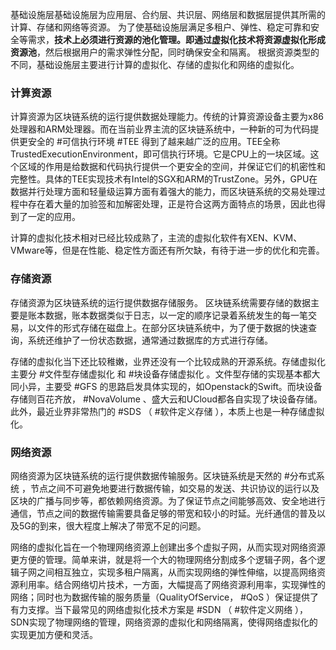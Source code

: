 基础设施层基础设施层为应用层、合约层、共识层、网络层和数据层提供其所需的计算、存储和网络等资源。
为了使基础设施层满足多租户、弹性、稳定可靠和安全等需求，**技术上必须进行资源的池化管理。即通过虚拟化技术将资源虚拟化形成资源池**，然后根据用户的需求弹性分配，同时确保安全和隔离。
根据资源类型的不同，基础设施层主要进行计算的虚拟化、存储的虚拟化和网络的虚拟化。

### 计算资源

计算资源为区块链系统的运行提供数据处理能力。传统的计算资源设备主要为x86处理器和ARM处理器。而在当前业界主流的区块链系统中，一种新的可为代码提供更安全的 #可信执行环境 #TEE 得到了越来越广泛的应用。TEE全称TrustedExecutionEnvironment，即可信执行环境。它是CPU上的一块区域。这个区域的作用是给数据和代码执行提供一个更安全的空间，并保证它们的机密性和完整性。具体的TEE实现技术有Intel的SGX和ARM的TrustZone。另外，GPU在数据并行处理方面和轻量级运算方面有着强大的能力，而区块链系统的交易处理过程中存在着大量的加验签和加解密处理，正是符合这两方面特点的场景，因此也得到了一定的应用。

计算的虚拟化技术相对已经比较成熟了，主流的虚拟化软件有XEN、KVM、VMware等，但是在性能、稳定性方面还有所欠缺，有待于进一步的优化和完善。

### 存储资源

存储资源为区块链系统的运行提供数据存储服务。
区块链系统需要存储的数据主要是账本数据，账本数据类似于日志，以一定的顺序记录着系统发生的每一笔交易，以文件的形式存储在磁盘上。在部分区块链系统中，为了便于数据的快速查询，系统还维护了一份状态数据，通常通过数据库的方式进行存储。

存储的虚拟化当下还比较稚嫩，业界还没有一个比较成熟的开源系统。存储虚拟化主要分 #文件型存储虚拟化 和 #块设备存储虚拟化 。文件型存储的实现基本都大同小异，主要受 #GFS 的思路启发具体实现的，如Openstack的Swift。而块设备存储则百花齐放， #NovaVolume 、盛大云和UCloud都各自实现了块设备存储。
此外，最近业界非常热门的 #SDS （ #软件定义存储 ），本质上也是一种存储虚拟化。

### 网络资源

网络资源为区块链系统的运行提供数据传输服务。区块链系统是天然的 #分布式系统 ，节点之间不可避免地要进行数据传输，如交易的发送、共识协议的运行以及区块的广播与同步等，都依赖网络资源。为了保证节点之间能够高效、安全地进行通信，节点之间的数据传输需要具备足够的带宽和较小的时延。光纤通信的普及以及5G的到来，很大程度上解决了带宽不足的问题。

网络的虚拟化旨在一个物理网络资源上创建出多个虚拟子网，从而实现对网络资源更方便的管理。简单来讲，就是将一个大的物理网络分割成多个逻辑子网，各个逻辑子网之间相互独立，实现多租户隔离，从而实现网络的弹性伸缩，以提高网络资源利用率。结合网络切片技术，一方面，大幅提高了网络资源利用率，实现弹性的网络；同时也为数据传输的服务质量（QualityOfService， #QoS ）保证提供了有力支撑。当下最常见的网络虚拟化技术方案是 #SDN （ #软件定义网络 ），SDN实现了物理网络的管理，网络资源的虚拟化和网络隔离，使得网络虚拟化的实现更加方便和灵活。